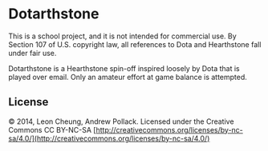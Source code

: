 Dotarthstone
===============

This is a school project, and it is not intended for commercial use. By Section 107 of U.S. copyright law, all references to Dota and Hearthstone fall under fair use.

Dotarthstone is a Hearthstone spin-off inspired loosely by Dota that is played over email. Only an amateur effort at game balance is attempted.

## License

© 2014, Leon Cheung, Andrew Pollack. Licensed under the Creative Commons CC BY-NC-SA [http://creativecommons.org/licenses/by-nc-sa/4.0/](http://creativecommons.org/licenses/by-nc-sa/4.0/)

